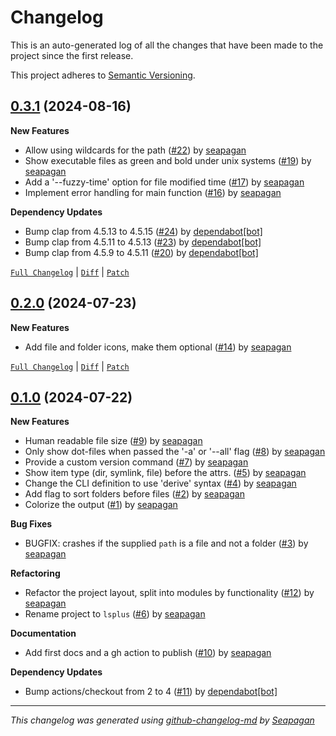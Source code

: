 # Changelog

This is an auto-generated log of all the changes that have been made to the
project since the first release.

This project adheres to [Semantic Versioning](https://semver.org/spec/v2.0.0.html).


## [0.3.1](https://github.com/seapagan/lsplus/releases/tag/0.3.1) (2024-08-16)

**New Features**

- Allow using wildcards for the path ([#22](https://github.com/seapagan/lsplus/pull/22)) by [seapagan](https://github.com/seapagan)
- Show executable files as green and bold under unix systems ([#19](https://github.com/seapagan/lsplus/pull/19)) by [seapagan](https://github.com/seapagan)
- Add a '--fuzzy-time' option for file modified time ([#17](https://github.com/seapagan/lsplus/pull/17)) by [seapagan](https://github.com/seapagan)
- Implement error handling for main function ([#16](https://github.com/seapagan/lsplus/pull/16)) by [seapagan](https://github.com/seapagan)

**Dependency Updates**

- Bump clap from 4.5.13 to 4.5.15 ([#24](https://github.com/seapagan/lsplus/pull/24)) by [dependabot[bot]](https://github.com/apps/dependabot)
- Bump clap from 4.5.11 to 4.5.13 ([#23](https://github.com/seapagan/lsplus/pull/23)) by [dependabot[bot]](https://github.com/apps/dependabot)
- Bump clap from 4.5.9 to 4.5.11 ([#20](https://github.com/seapagan/lsplus/pull/20)) by [dependabot[bot]](https://github.com/apps/dependabot)

[`Full Changelog`](https://github.com/seapagan/lsplus/compare/0.2.0...0.3.1) | [`Diff`](https://github.com/seapagan/lsplus/compare/0.2.0...0.3.1.diff) | [`Patch`](https://github.com/seapagan/lsplus/compare/0.2.0...0.3.1.patch)

## [0.2.0](https://github.com/seapagan/lsplus/releases/tag/0.2.0) (2024-07-23)

**New Features**

- Add file and folder icons, make them optional ([#14](https://github.com/seapagan/lsplus/pull/14)) by [seapagan](https://github.com/seapagan)

[`Full Changelog`](https://github.com/seapagan/lsplus/compare/0.1.0...0.2.0) | [`Diff`](https://github.com/seapagan/lsplus/compare/0.1.0...0.2.0.diff) | [`Patch`](https://github.com/seapagan/lsplus/compare/0.1.0...0.2.0.patch)

## [0.1.0](https://github.com/seapagan/lsplus/releases/tag/0.1.0) (2024-07-22)

**New Features**

- Human readable file size ([#9](https://github.com/seapagan/lsplus/pull/9)) by [seapagan](https://github.com/seapagan)
- Only show dot-files when passed the '-a' or '--all' flag ([#8](https://github.com/seapagan/lsplus/pull/8)) by [seapagan](https://github.com/seapagan)
- Provide a custom version command ([#7](https://github.com/seapagan/lsplus/pull/7)) by [seapagan](https://github.com/seapagan)
- Show item type (dir, symlink, file) before the attrs. ([#5](https://github.com/seapagan/lsplus/pull/5)) by [seapagan](https://github.com/seapagan)
- Change the CLI definition to use 'derive' syntax ([#4](https://github.com/seapagan/lsplus/pull/4)) by [seapagan](https://github.com/seapagan)
- Add flag to sort folders before files ([#2](https://github.com/seapagan/lsplus/pull/2)) by [seapagan](https://github.com/seapagan)
- Colorize the output ([#1](https://github.com/seapagan/lsplus/pull/1)) by [seapagan](https://github.com/seapagan)

**Bug Fixes**

- BUGFIX: crashes if the supplied `path` is a file and not a folder ([#3](https://github.com/seapagan/lsplus/pull/3)) by [seapagan](https://github.com/seapagan)

**Refactoring**

- Refactor the project layout, split into modules by functionality ([#12](https://github.com/seapagan/lsplus/pull/12)) by [seapagan](https://github.com/seapagan)
- Rename project to `lsplus` ([#6](https://github.com/seapagan/lsplus/pull/6)) by [seapagan](https://github.com/seapagan)

**Documentation**

- Add first docs and a gh action to publish ([#10](https://github.com/seapagan/lsplus/pull/10)) by [seapagan](https://github.com/seapagan)

**Dependency Updates**

- Bump actions/checkout from 2 to 4 ([#11](https://github.com/seapagan/lsplus/pull/11)) by [dependabot[bot]](https://github.com/apps/dependabot)

---
*This changelog was generated using [github-changelog-md](http://changelog.seapagan.net/) by [Seapagan](https://github.com/seapagan)*
